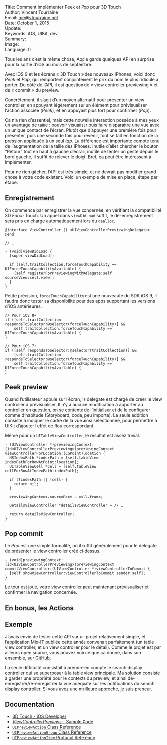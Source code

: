 Title:    Comment implémenter Peek et Pop pour 3D Touch  
Author:   Vincent Tourraine  
Email:    me@vtourraine.net  
Date:     October 1, 2015  
Update:   
Keywords: iOS, UIKit, dev  
Summary:    
Image:       
Language: fr  


Tous les ans c’est la même chose, Apple garde quelques API en surprise pour la sortie d’iOS au mois de septembre.

Avec iOS 9 et les écrans « 3D Touch » des nouveaux iPhones, voici donc _Peek_ et _Pop_, qui remportent conjointement le prix du nom le plus ridicule à porter. Du côté de l’API, il est question de « view controller previewing » et de « commit » du preview.

Concrètement, il s’agit d’un moyen alternatif pour présenter un view controller, en appuyant légèrement sur un élément pour prévisualiser l’action associée (_Peek_), et en appuyant plus fort pour confirmer (_Pop_). 

Ça n’a rien d’essentiel, mais cette nouvelle interaction possède à mes yeux un avantage de taille : pouvoir visualiser puis faire disparaître une vue avec un unique contact de l’écran. Plutôt que d’appuyer une première fois pour présenter, puis une seconde fois pour revenir, tout se fait en fonction de la pression appliquée à un seul _tap_. La différence est importante compte tenu de l’augmentation de la taille des iPhones. Inutile d’aller chercher le bouton “Retour” tout en haut à gauche d’écran, inutile de tenter un geste depuis le bord gauche, il suffit de relever le doigt. Bref, ça peut être intéressant à implémenter.

Pour ne rien gâcher, l’API est très simple, et ne devrait pas modifier grand chose à votre code existant. Voici un exemple de mise en place, étape par étape.


## Enregistrement

On commence par enregistrer la vue concernée, en vérifiant la compatibilité 3D _Force_ Touch. Un appel dans `viewDidLoad` suffit, le dé-enregistrement sera pris en charge automatiquement lors du `dealloc`.

``` objc
@interface ViewController () <UIViewControllerPreviewingDelegate>
@end

// …

- (void)viewDidLoad {
  [super viewDidLoad];

  if (self.traitCollection.forceTouchCapability == UIForceTouchCapabilityAvailable) {
    [self registerForPreviewingWithDelegate:self sourceView:self.view];
  } 
}
```

Petite précision, `forceTouchCapability` est une nouveauté du SDK iOS 9, il faudra donc tester sa disponibilité pour des apps supportant les versions d’iOS antérieures.

``` objc
// Pour iOS 8+
if ([self.traitCollection respondsToSelector:@selector(forceTouchCapability)] &&
    self.traitCollection.forceTouchCapability == UIForceTouchCapabilityAvailable) {
}

// Pour iOS 7+
if ([self respondsToSelector:@selector(traitCollection)] &&
    [self.traitCollection respondsToSelector:@selector(forceTouchCapability)] &&
    self.traitCollection.forceTouchCapability == UIForceTouchCapabilityAvailable) {
}
```


## Peek preview

Quand l’utilisateur appuie sur l’écran, le delegate est chargé de créer le view controller à prévisualiser. Il n’y a aucune modification à apporter au controller en question, on se contente de l’initialiser et de le configurer comme d’habitude (Storyboard, code, peu importe). La seule addition consiste à indiquer le cadre de la vue ainsi sélectionnée, pour permettre à UIKit d’ajouter l’effet de flou correspondant.

Même pour un `UITableViewController`, le résultat est assez trivial.

``` objc
- (UIViewController *)previewingContext:(id<UIViewControllerPreviewing>)previewingContext viewControllerForLocation:(CGPoint)location {
  NSIndexPath *indexPath = [self.tableView indexPathForRowAtPoint:location];
  UITableViewCell *cell = [self.tableView cellForRowAtIndexPath:indexPath];

  if (!indexPath || !cell) {
    return nil;
  }

  previewingContext.sourceRect = cell.frame;

  DetailsViewController *detailsViewController = // …

  return detailsViewController;
}
```


## Pop commit

Le _Pop_ est une simple formalité, où il suffit généralement pour le delegate de présenter le view controller créé ci-dessus.

``` objc
- (void)previewingContext:(id<UIViewControllerPreviewing>)previewingContext commitViewController:(UIViewController *)viewControllerToCommit {
  [self showViewController:viewControllerToCommit sender:self];
}
```

Le tour est joué, votre view controller peut maintenant prévisualiser et confirmer la navigation concernée.


## En bonus, les Actions

## Exemple

J’avais envie de tester cette API sur un projet relativement simple, et l’application Mix-IT publiée cette année convenait parfaitement (un table view controller, et un view controller pour le détail). Comme le projet est par ailleurs open source, vous pouvez voir ce que ça donne, dans son ensemble, [sur GitHub](https://github.com/vtourraine/mixit/blob/master/mixit/Classes/AMGTalksViewController.m). 

La seule difficulté consistait à prendre en compte le search display controller qui se superposer à la table view principale. Ma solution consiste à garder une propriété pour le contexte du preview, et ainsi dé-enregistrer/ré-enregistrer la vue adéquate sur les notifications du search display controller. Si vous avez une meilleure approche, je suis preneur.


## Documentation

- [3D Touch - iOS Developer](https://developer.apple.com/ios/3d-touch/)
- [_ViewControllerPreviews_ - Sample Code](https://developer.apple.com/library/ios/samplecode/ViewControllerPreviews/)
- [`UIPreviewAction` Class Reference](https://developer.apple.com/library/ios/documentation/UIKit/Reference/UIPreviewAction_Class/)
- [`UIPreviewActionGroup` Class Reference](https://developer.apple.com/library/ios/documentation/UIKit/Reference/UIPreviewActionGroup_Class/)
- [`UIPreviewActionItem` Protocol Reference](https://developer.apple.com/library/ios/documentation/UIKit/Reference/UIPreviewActionItem_Protocol/)
